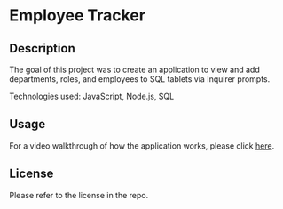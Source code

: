 # Employee Tracker	

## Description 
The goal of this project was to create an application to view and add departments, roles, and employees to SQL tablets via Inquirer prompts. 

Technologies used: JavaScript, Node.js, SQL

## Usage
For a video walkthrough of how the application works, please click [here](TBA). 
 
## License
Please refer to the license in the repo. 